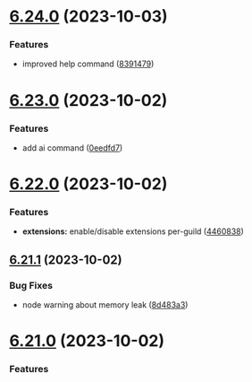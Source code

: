 # [6.24.0](https://github.com/onesoft-sudo/sudobot/compare/v6.23.0...v6.24.0) (2023-10-03)


### Features

* improved help command ([8391479](https://github.com/onesoft-sudo/sudobot/commit/8391479d43eb4a6d3873c5d1218b0883d3fde29a))



# [6.23.0](https://github.com/onesoft-sudo/sudobot/compare/v6.22.0...v6.23.0) (2023-10-02)


### Features

* add ai command ([0eedfd7](https://github.com/onesoft-sudo/sudobot/commit/0eedfd7ef64c896170df35eeb53f2e90af5abff2))



# [6.22.0](https://github.com/onesoft-sudo/sudobot/compare/v6.21.1...v6.22.0) (2023-10-02)


### Features

* **extensions:** enable/disable extensions per-guild ([4460838](https://github.com/onesoft-sudo/sudobot/commit/44608380670c15b616b6647773793f5ee5db002e))



## [6.21.1](https://github.com/onesoft-sudo/sudobot/compare/v6.21.0...v6.21.1) (2023-10-02)


### Bug Fixes

* node warning about memory leak ([8d483a3](https://github.com/onesoft-sudo/sudobot/commit/8d483a3eebbd5f823063a0d91b46b563f176bf50))



# [6.21.0](https://github.com/onesoft-sudo/sudobot/compare/v6.20.4...v6.21.0) (2023-10-02)


### Features

* **extensions:** better event handling ([cad2b05](https://github.com/onesoft-sudo/sudobot/commit/cad2b0578d372c0bec6349863e3ba43175ed8158))



